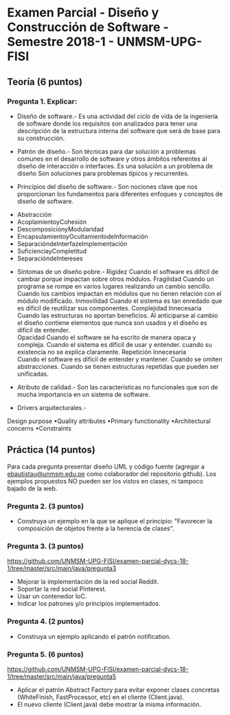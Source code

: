# Examen Parcial - Diseño y Construcción de Software - Semestre 2018-1 - UNMSM-UPG-FISI

## Teoría (6 puntos)
### Pregunta 1. Explicar:
* Diseño de software.-
 Es una actividad del ciclo de vida de la ingeniería de software donde los requisitos son analizados para tener una descripción de la estructura interna del software que será de base para su construcción.

* Patrón de diseño.-
Son técnicas para dar solución a problemas comunes en el desarrollo de software y otros ámbitos referentes al diseño de interacción o interfaces. 
Es una solución a un problema de diseño
Son soluciones para problemas típicos y recurrentes.

* Principios del diseño de software.-
Son nociones clave que nos proporcionan los fundamentos para diferentes enfoques y conceptos de diseño de software.
- Abstracción
- AcoplamientoyCohesión
- DescomposiciónyModularidad
- EncapsulamientoyOcultamientodeInformación
- SeparacióndeInterfazeImplementación
- SuficienciayCompletitud
- SeparacióndeIntereses

* Síntomas de un diseño pobre.-
Rigidez
	Cuando el software es difícil de cambiar porque impactan sobre otros módulos.
Fragilidad
	Cuando un programa se rompe en varios lugares realizando un cambio sencillo.
	Cuando los cambios impactan en módulos que no tienen relación con el módulo modificado.
Inmovilidad
	Cuando el sistema es tan enredado que es difícil de reutilizar sus componentes.	
Complejidad Innecesaria
	Cuando las estructuras no aportan beneficios.
	Al anticiparse al cambio el diseño contiene elementos que nunca son usados y el diseño es difícil de entender.	
Opacidad
	Cuando el software se ha escrito de manera opaca y compleja.
	Cuando el sistema es difícil de usar y entender.
	cuando su existencia no se explica claramente.
Repetición Innecesaria	
	Cuando el software es difícil de entender y mantener.
	Cuando se omiten abstracciones.
	Cuando se tienen estructuras repetidas que pueden ser unificadas.
	
* Atributo de calidad.-
 Son las características no funcionales que son de mucha importancia en un sistema de software. 

* Drivers arquitecturales.-

Design purpose
•Quality attributes
•Primary functionality
•Architectural concerns
•Constraints


## Práctica (14 puntos)
Para cada pregunta presentar diseño UML y código fuente (agregar a ebautistau@unmsm.edu.pe como colaborador del repositorio github).
Los ejemplos propuestos NO pueden ser los vistos en clases, ni tampoco bajado de la web.

### Pregunta 2. (3 puntos)
- Construya un ejemplo en la que se aplique el principio: "Favorecer la composición de objetos frente a la herencia de clases".

### Pregunta 3. (3 puntos)
https://github.com/UNMSM-UPG-FISI/examen-parcial-dycs-18-1/tree/master/src/main/java/pregunta3
- Mejorar la implementación de la red social Reddit.
- Soportar la red social Pinterest.
- Usar un contenedor IoC.
- Indicar los patrones y/o principios implementados.

### Pregunta 4. (2 puntos)
- Construya un ejemplo aplicando el patrón notification.

### Pregunta 5. (6 puntos)
https://github.com/UNMSM-UPG-FISI/examen-parcial-dycs-18-1/tree/master/src/main/java/pregunta5
- Aplicar el patrón Abstract Factory para evitar exponer clases concretas (WhiteFinish, FastProcessor, etc) en el cliente (Client.java).
- El nuevo cliente (Client.java) debe mostrar la misma información.
